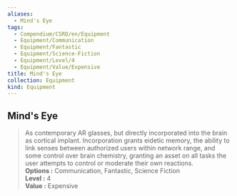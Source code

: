 ```yaml
---
aliases:
  - Mind's Eye
tags:
  - Compendium/CSRD/en/Equipment
  - Equipment/Communication
  - Equipment/Fantastic
  - Equipment/Science-Fiction
  - Equipment/Level/4
  - Equipment/Value/Expensive
title: Mind's Eye
collection: Equipment
kind: Equipment
---
```

## Mind's Eye  
  
>As contemporary AR glasses, but directly incorporated into the brain as cortical implant. Incorporation grants eidetic memory, the ability to link senses between authorized users within network range, and some control over brain chemistry, granting an asset on all tasks the user attempts to control or moderate their own reactions.  
> **Options :** Communication, Fantastic, Science Fiction  
> **Level :** 4  
> **Value :** Expensive